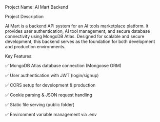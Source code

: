Project Name: AI Mart Backend

Project Description

AI Mart is a backend API system for an AI tools marketplace platform. It provides user authentication, AI tool management, and secure database connectivity using MongoDB Atlas. Designed for scalable and secure development, this backend serves as the foundation for both development and production environments.

Key Features:

✅ MongoDB Atlas database connection (Mongoose ORM)

✅ User authentication with JWT (login/signup)

✅ CORS setup for development & production

✅ Cookie parsing & JSON request handling

✅ Static file serving (public folder)

✅ Environment variable management via .env